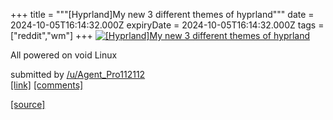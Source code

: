 +++
title = """[Hyprland]My new 3 different themes of hyprland"""
date = 2024-10-05T16:14:32.000Z
expiryDate = 2024-10-05T16:14:32.000Z
tags = ["reddit","wm"]
+++
[![[Hyprland]My new 3 different themes of hyprland ](https://b.thumbs.redditmedia.com/cLytcKFsElK3LbbJZFzlKi0K9Q2NaP1Ws7AFbm3yfdk.jpg "[Hyprland]My new 3 different themes of hyprland ")](https://www.reddit.com/r/unixporn/comments/1fwtykp/hyprlandmy_new_3_different_themes_of_hyprland/)

All powered on void Linux

submitted by [/u/Agent\_Pro112112](https://www.reddit.com/user/Agent_Pro112112)  
[\[link\]](https://www.reddit.com/gallery/1fwtykp) [\[comments\]](https://www.reddit.com/r/unixporn/comments/1fwtykp/hyprlandmy_new_3_different_themes_of_hyprland/)

[[source]](https://www.reddit.com/r/unixporn/comments/1fwtykp/hyprlandmy_new_3_different_themes_of_hyprland/)
